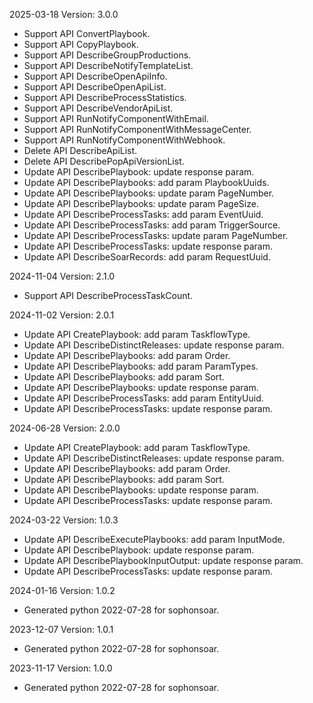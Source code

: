 2025-03-18 Version: 3.0.0
- Support API ConvertPlaybook.
- Support API CopyPlaybook.
- Support API DescribeGroupProductions.
- Support API DescribeNotifyTemplateList.
- Support API DescribeOpenApiInfo.
- Support API DescribeOpenApiList.
- Support API DescribeProcessStatistics.
- Support API DescribeVendorApiList.
- Support API RunNotifyComponentWithEmail.
- Support API RunNotifyComponentWithMessageCenter.
- Support API RunNotifyComponentWithWebhook.
- Delete API DescribeApiList.
- Delete API DescribePopApiVersionList.
- Update API DescribePlaybook: update response param.
- Update API DescribePlaybooks: add param PlaybookUuids.
- Update API DescribePlaybooks: update param PageNumber.
- Update API DescribePlaybooks: update param PageSize.
- Update API DescribeProcessTasks: add param EventUuid.
- Update API DescribeProcessTasks: add param TriggerSource.
- Update API DescribeProcessTasks: update param PageNumber.
- Update API DescribeProcessTasks: update response param.
- Update API DescribeSoarRecords: add param RequestUuid.


2024-11-04 Version: 2.1.0
- Support API DescribeProcessTaskCount.


2024-11-02 Version: 2.0.1
- Update API CreatePlaybook: add param TaskflowType.
- Update API DescribeDistinctReleases: update response param.
- Update API DescribePlaybooks: add param Order.
- Update API DescribePlaybooks: add param ParamTypes.
- Update API DescribePlaybooks: add param Sort.
- Update API DescribePlaybooks: update response param.
- Update API DescribeProcessTasks: add param EntityUuid.
- Update API DescribeProcessTasks: update response param.


2024-06-28 Version: 2.0.0
- Update API CreatePlaybook: add param TaskflowType.
- Update API DescribeDistinctReleases: update response param.
- Update API DescribePlaybooks: add param Order.
- Update API DescribePlaybooks: add param Sort.
- Update API DescribePlaybooks: update response param.
- Update API DescribeProcessTasks: update response param.


2024-03-22 Version: 1.0.3
- Update API DescribeExecutePlaybooks: add param InputMode.
- Update API DescribePlaybook: update response param.
- Update API DescribePlaybookInputOutput: update response param.
- Update API DescribeProcessTasks: update response param.


2024-01-16 Version: 1.0.2
- Generated python 2022-07-28 for sophonsoar.

2023-12-07 Version: 1.0.1
- Generated python 2022-07-28 for sophonsoar.

2023-11-17 Version: 1.0.0
- Generated python 2022-07-28 for sophonsoar.

